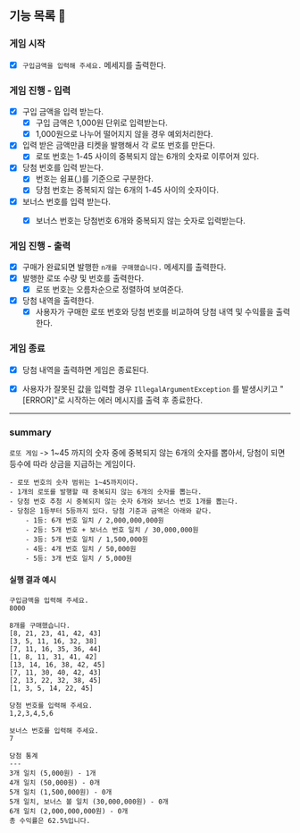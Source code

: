 ## 기능 목록 🚀
### 게임 시작
- [x] `구입금액을 입력해 주세요.` 메세지를 출력한다.

### 게임 진행 - 입력
- [x] 구입 금액을 입력 받는다.
  - [x] 구입 금액은 1,000원 단위로 입력받는다.
  - [x] 1,000원으로 나누어 떨어지지 않을 경우 예외처리한다.
- [x] 입력 받은 금액만큼 티켓을 발행해서 각 로또 번호를 만든다.
  - [x] 로또 번호는 1-45 사이의 중복되지 않는 6개의 숫자로 이루어져 있다.
- [x] 당첨 번호를 입력 받는다.
  - [x] 번호는 쉼표(,)를 기준으로 구분한다.
  - [x] 당첨 번호는 중복되지 않는 6개의 1-45 사이의 숫자이다.
- [x] 보너스 번호를 입력 받는다.
  - [x] 보너스 번호는 당첨번호 6개와 중복되지 않는 숫자로 입력받는다.


### 게임 진행 - 출력
- [x] 구매가 완료되면 발행한 `n개를 구매했습니다.` 메세지를 출력한다.
- [x] 발행한 로또 수량 및 번호를 출력한다.
  - [x] 로또 번호는 오름차순으로 정렬하여 보여준다.
- [x] 당첨 내역을 출력한다.
  - [x] 사용자가 구매한 로또 번호와 당첨 번호를 비교하여 당첨 내역 및 수익률을 출력한다.

### 게임 종료
- [x] 당첨 내역을 출력하면 게임은 종료된다.
- [x] 사용자가 잘못된 값을 입력할 경우 `IllegalArgumentException` 를 발생시키고 "[ERROR]"로 시작하는 에러 메시지를 출력 후 종료한다.


---
### summary
`로또 게임` -> 1~45 까지의 숫자 중에 중복되지 않는 6개의 숫자를 뽑아서, 당첨이 되면 등수에 따라 상금을 지급하는 게임이다.
```
- 로또 번호의 숫자 범위는 1~45까지이다.
- 1개의 로또를 발행할 때 중복되지 않는 6개의 숫자를 뽑는다.
- 당첨 번호 추첨 시 중복되지 않는 숫자 6개와 보너스 번호 1개를 뽑는다.
- 당첨은 1등부터 5등까지 있다. 당첨 기준과 금액은 아래와 같다.
    - 1등: 6개 번호 일치 / 2,000,000,000원
    - 2등: 5개 번호 + 보너스 번호 일치 / 30,000,000원
    - 3등: 5개 번호 일치 / 1,500,000원
    - 4등: 4개 번호 일치 / 50,000원
    - 5등: 3개 번호 일치 / 5,000원
```

#### 실행 결과 예시

```
구입금액을 입력해 주세요.
8000

8개를 구매했습니다.
[8, 21, 23, 41, 42, 43] 
[3, 5, 11, 16, 32, 38] 
[7, 11, 16, 35, 36, 44] 
[1, 8, 11, 31, 41, 42] 
[13, 14, 16, 38, 42, 45] 
[7, 11, 30, 40, 42, 43] 
[2, 13, 22, 32, 38, 45] 
[1, 3, 5, 14, 22, 45]

당첨 번호를 입력해 주세요.
1,2,3,4,5,6

보너스 번호를 입력해 주세요.
7

당첨 통계
---
3개 일치 (5,000원) - 1개
4개 일치 (50,000원) - 0개
5개 일치 (1,500,000원) - 0개
5개 일치, 보너스 볼 일치 (30,000,000원) - 0개
6개 일치 (2,000,000,000원) - 0개
총 수익률은 62.5%입니다.
```